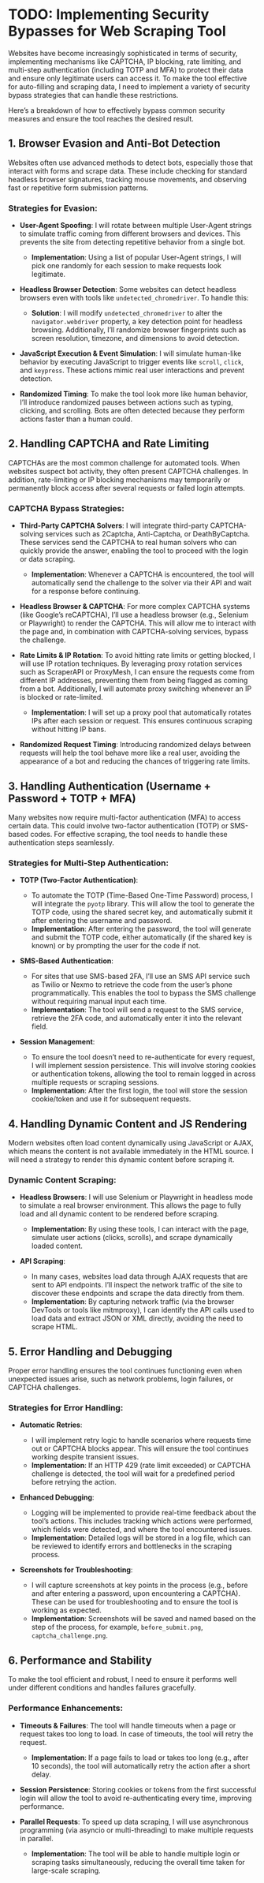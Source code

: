 
# TODO: Implementing Security Bypasses for Web Scraping Tool

Websites have become increasingly sophisticated in terms of security, implementing mechanisms like CAPTCHA, IP blocking, rate limiting, and multi-step authentication (including TOTP and MFA) to protect their data and ensure only legitimate users can access it. To make the tool effective for auto-filling and scraping data, I need to implement a variety of security bypass strategies that can handle these restrictions.

Here’s a breakdown of how to effectively bypass common security measures and ensure the tool reaches the desired result.

## 1. Browser Evasion and Anti-Bot Detection

Websites often use advanced methods to detect bots, especially those that interact with forms and scrape data. These include checking for standard headless browser signatures, tracking mouse movements, and observing fast or repetitive form submission patterns.

### Strategies for Evasion:
- **User-Agent Spoofing**: I will rotate between multiple User-Agent strings to simulate traffic coming from different browsers and devices. This prevents the site from detecting repetitive behavior from a single bot.
  - **Implementation**: Using a list of popular User-Agent strings, I will pick one randomly for each session to make requests look legitimate.
  
- **Headless Browser Detection**: Some websites can detect headless browsers even with tools like `undetected_chromedriver`. To handle this:
  - **Solution**: I will modify `undetected_chromedriver` to alter the `navigator.webdriver` property, a key detection point for headless browsing. Additionally, I’ll randomize browser fingerprints such as screen resolution, timezone, and dimensions to avoid detection.
  
- **JavaScript Execution & Event Simulation**: I will simulate human-like behavior by executing JavaScript to trigger events like `scroll`, `click`, and `keypress`. These actions mimic real user interactions and prevent detection.
  
- **Randomized Timing**: To make the tool look more like human behavior, I’ll introduce randomized pauses between actions such as typing, clicking, and scrolling. Bots are often detected because they perform actions faster than a human could.

## 2. Handling CAPTCHA and Rate Limiting

CAPTCHAs are the most common challenge for automated tools. When websites suspect bot activity, they often present CAPTCHA challenges. In addition, rate-limiting or IP blocking mechanisms may temporarily or permanently block access after several requests or failed login attempts.

### CAPTCHA Bypass Strategies:
- **Third-Party CAPTCHA Solvers**: I will integrate third-party CAPTCHA-solving services such as 2Captcha, Anti-Captcha, or DeathByCaptcha. These services send the CAPTCHA to real human solvers who can quickly provide the answer, enabling the tool to proceed with the login or data scraping.
  - **Implementation**: Whenever a CAPTCHA is encountered, the tool will automatically send the challenge to the solver via their API and wait for a response before continuing.
  
- **Headless Browser & CAPTCHA**: For more complex CAPTCHA systems (like Google’s reCAPTCHA), I’ll use a headless browser (e.g., Selenium or Playwright) to render the CAPTCHA. This will allow me to interact with the page and, in combination with CAPTCHA-solving services, bypass the challenge.

- **Rate Limits & IP Rotation**: To avoid hitting rate limits or getting blocked, I will use IP rotation techniques. By leveraging proxy rotation services such as ScraperAPI or ProxyMesh, I can ensure the requests come from different IP addresses, preventing them from being flagged as coming from a bot. Additionally, I will automate proxy switching whenever an IP is blocked or rate-limited.
  - **Implementation**: I will set up a proxy pool that automatically rotates IPs after each session or request. This ensures continuous scraping without hitting IP bans.

- **Randomized Request Timing**: Introducing randomized delays between requests will help the tool behave more like a real user, avoiding the appearance of a bot and reducing the chances of triggering rate limits.

## 3. Handling Authentication (Username + Password + TOTP + MFA)

Many websites now require multi-factor authentication (MFA) to access certain data. This could involve two-factor authentication (TOTP) or SMS-based codes. For effective scraping, the tool needs to handle these authentication steps seamlessly.

### Strategies for Multi-Step Authentication:
- **TOTP (Two-Factor Authentication)**:
  - To automate the TOTP (Time-Based One-Time Password) process, I will integrate the `pyotp` library. This will allow the tool to generate the TOTP code, using the shared secret key, and automatically submit it after entering the username and password.
  - **Implementation**: After entering the password, the tool will generate and submit the TOTP code, either automatically (if the shared key is known) or by prompting the user for the code if not.
  
- **SMS-Based Authentication**:
  - For sites that use SMS-based 2FA, I’ll use an SMS API service such as Twilio or Nexmo to retrieve the code from the user’s phone programmatically. This enables the tool to bypass the SMS challenge without requiring manual input each time.
  - **Implementation**: The tool will send a request to the SMS service, retrieve the 2FA code, and automatically enter it into the relevant field.
  
- **Session Management**:
  - To ensure the tool doesn’t need to re-authenticate for every request, I will implement session persistence. This will involve storing cookies or authentication tokens, allowing the tool to remain logged in across multiple requests or scraping sessions.
  - **Implementation**: After the first login, the tool will store the session cookie/token and use it for subsequent requests.

## 4. Handling Dynamic Content and JS Rendering

Modern websites often load content dynamically using JavaScript or AJAX, which means the content is not available immediately in the HTML source. I will need a strategy to render this dynamic content before scraping it.

### Dynamic Content Scraping:
- **Headless Browsers**: I will use Selenium or Playwright in headless mode to simulate a real browser environment. This allows the page to fully load and all dynamic content to be rendered before scraping.
  - **Implementation**: By using these tools, I can interact with the page, simulate user actions (clicks, scrolls), and scrape dynamically loaded content.
  
- **API Scraping**:
  - In many cases, websites load data through AJAX requests that are sent to API endpoints. I’ll inspect the network traffic of the site to discover these endpoints and scrape the data directly from them.
  - **Implementation**: By capturing network traffic (via the browser DevTools or tools like mitmproxy), I can identify the API calls used to load data and extract JSON or XML directly, avoiding the need to scrape HTML.

## 5. Error Handling and Debugging

Proper error handling ensures the tool continues functioning even when unexpected issues arise, such as network problems, login failures, or CAPTCHA challenges.

### Strategies for Error Handling:
- **Automatic Retries**:
  - I will implement retry logic to handle scenarios where requests time out or CAPTCHA blocks appear. This will ensure the tool continues working despite transient issues.
  - **Implementation**: If an HTTP 429 (rate limit exceeded) or CAPTCHA challenge is detected, the tool will wait for a predefined period before retrying the action.
  
- **Enhanced Debugging**:
  - Logging will be implemented to provide real-time feedback about the tool’s actions. This includes tracking which actions were performed, which fields were detected, and where the tool encountered issues.
  - **Implementation**: Detailed logs will be stored in a log file, which can be reviewed to identify errors and bottlenecks in the scraping process.

- **Screenshots for Troubleshooting**:
  - I will capture screenshots at key points in the process (e.g., before and after entering a password, upon encountering a CAPTCHA). These can be used for troubleshooting and to ensure the tool is working as expected.
  - **Implementation**: Screenshots will be saved and named based on the step of the process, for example, `before_submit.png`, `captcha_challenge.png`.

## 6. Performance and Stability

To make the tool efficient and robust, I need to ensure it performs well under different conditions and handles failures gracefully.

### Performance Enhancements:
- **Timeouts & Failures**: The tool will handle timeouts when a page or request takes too long to load. In case of timeouts, the tool will retry the request.
  - **Implementation**: If a page fails to load or takes too long (e.g., after 10 seconds), the tool will automatically retry the action after a short delay.
  
- **Session Persistence**: Storing cookies or tokens from the first successful login will allow the tool to avoid re-authenticating every time, improving performance.

- **Parallel Requests**: To speed up data scraping, I will use asynchronous programming (via asyncio or multi-threading) to make multiple requests in parallel.
  - **Implementation**: The tool will be able to handle multiple login or scraping tasks simultaneously, reducing the overall time taken for large-scale scraping.
